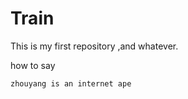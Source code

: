 # Train
This is my first repository ,and whatever.

how to say 

``` 
zhouyang is an internet ape 


